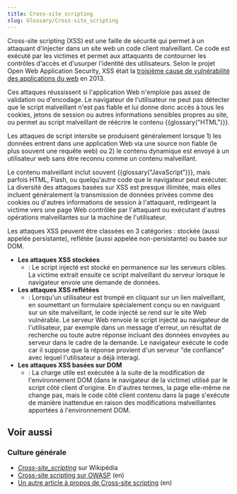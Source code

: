 ```yaml
---
title: Cross-site scripting
slug: Glossary/Cross-site_scripting
---
```


Cross-site scripting (XSS) est une faille de sécurité qui permet à un attaquant d'injecter dans un site web un code client malveillant. Ce code est exécuté par les victimes et permet aux attaquants de contourner les contrôles d'accès et d'usurper l'identité des utilisateurs. Selon le projet Open Web Application Security, XSS était la [troisième cause de vulnérabilité des applications du web](https://www.owasp.org/index.php/Top_10_2013-Top_10) en 2013.

Ces attaques réussissent si l'application Web n'emploie pas assez de validation ou d'encodage. Le navigateur de l'utilisateur ne peut pas détecter que le script malveillant n'est pas fiable et lui donne donc accès à tous les cookies, jetons de session ou autres informations sensibles propres au site, ou permet au script malveillant de réécrire le contenu {{glossary("HTML")}}.

Les attaques de script intersite se produisent généralement lorsque 1) les données entrent dans une application Web via une source non fiable (le plus souvent une requête web) ou 2) le contenu dynamique est envoyé à un utilisateur web sans être reconnu comme un contenu malveillant.

Le contenu malveillant inclut souvent {{glossary("JavaScript")}}, mais parfois HTML, Flash, ou quelqu'autre code que le navigateur peut exécuter. La diversité des attaques basées sur XSS est presque illimitée, mais elles incluent généralement la transmission de données privées comme des cookies ou d'autres informations de session à l'attaquant, redirigeant la victime vers une page Web contrôlée par l'attaquant ou exécutant d'autres opérations malveillantes sur la machine de l'utilisateur.

Les attaques XSS peuvent être classées en 3 catégories : stockée (aussi appelée persistante), reflétée (aussi appelée non-persistante) ou basée sur DOM.

- **Les attaques XSS stockées**
  - : Le script injecté est stocké en permanence sur les serveurs cibles. La victime extrait ensuite ce script malveillant du serveur lorsque le navigateur envoie une demande de données.
- **Les attaques XSS reflétées**
  - : Lorsqu'un utilisateur est trompé en cliquant sur un lien malveillant, en soumettant un formulaire spécialement conçu ou en naviguant sur un site malveillant, le code injecté se rend sur le site Web vulnérable. Le serveur Web renvoie le script injecté au navigateur de l'utilisateur, par exemple dans un message d'erreur, un résultat de recherche ou toute autre réponse incluant des données envoyées au serveur dans le cadre de la demande. Le navigateur exécute le code car il suppose que la réponse provient d'un serveur "de confiance" avec lequel l'utilisateur a déjà interagi.
- **Les attaques XSS basées sur DOM**
  - : La charge utile est exécutée à la suite de la modification de l'environnement DOM (dans le navigateur de la victime) utilisé par le script côté client d'origine. En d'autres termes, la page elle-même ne change pas, mais le code côté client contenu dans la page s'exécute de manière inattendue en raison des modifications malveillantes apportées à l'environnement DOM.

## Voir aussi

### Culture générale

- [<i lang="en">Cross-site_scripting</i>](https://fr.wikipedia.org/wiki/Cross-site_scripting) sur Wikipédia
- [Cross-site scripting sur OWASP](https://www.owasp.org/index.php/XSS) (en)
- [Un autre article à propos de Cross-site scripting](http://www.acunetix.com/blog/web-security-zone/articles/dom-xss-explained/) (en)
